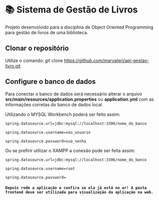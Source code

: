 # 📚 Sistema de Gestão de Livros

Projeto desenvolvido para a disciplina de Object Oriented Programming para gestão de livros de uma biblioteca.

## Clonar o repositório
Utilize o comando: git clone https://github.com/marvaleri/api-gestao-livro.git  


## Configure o banco de dados
Para conectar o banco de dados será necessário alterar o arquivo **src/main/resources/application.properties** ou **application.yml** com as informações corretas do banco de dados local.

Utilizando o MYSQL Workbench poderá ser feito assim:

`spring.datasource.url=jdbc:mysql://localhost:3306/nome_do_banco`

`spring.datasource.username=seu_usuario`

`spring.datasource.password=sua_senha`

Ou se prefirir utilizar o XAMPP a conexão pode ser feita assim:

`spring.datasource.url=jdbc:mysql://localhost:3306/nome_do_banco`

`spring.datasource.username=root`

`spring.datasource.password=`


#### `Depois rode a aplicação e confira se ela já está no ar! A pasta frontend deve ser utilizada para visualização da aplicação na web.`
